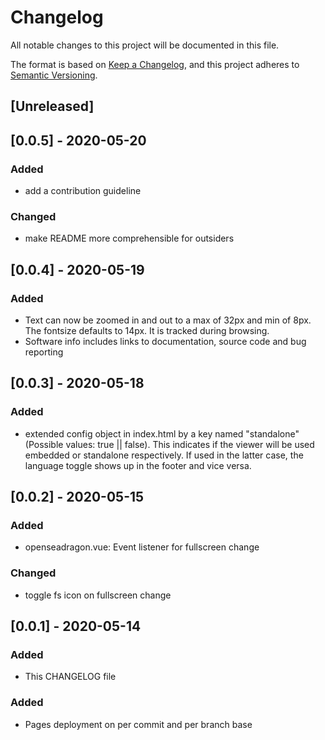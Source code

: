 # Changelog
All notable changes to this project will be documented in this file.

The format is based on [Keep a Changelog](https://keepachangelog.com/en/1.0.0/),
and this project adheres to [Semantic Versioning](https://semver.org/spec/v2.0.0.html).

## [Unreleased]

## [0.0.5] - 2020-05-20
### Added
- add a contribution guideline

### Changed
- make README more comprehensible for outsiders

## [0.0.4] - 2020-05-19
### Added
- Text can now be zoomed in and out to a max of 32px and min of 8px. The fontsize defaults to 14px. It is tracked during browsing.
- Software info includes links to documentation, source code and bug reporting

## [0.0.3] - 2020-05-18
### Added
- extended config object in index.html by a key named "standalone" (Possible values: true || false).
This indicates if the viewer will be used embedded or standalone respectively.
If used in the latter case, the language toggle shows up in the footer and vice versa.

## [0.0.2] - 2020-05-15
### Added
- openseadragon.vue: Event listener for fullscreen change

### Changed
- toggle fs icon on fullscreen change

## [0.0.1] - 2020-05-14
### Added
- This CHANGELOG file

### Added
- Pages deployment on per commit and per branch base
